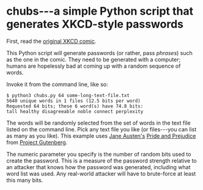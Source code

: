 chubs---a simple Python script that generates XKCD-style passwords
==================================================================

First, read the [original XKCD comic][1].

This Python script will generate passwords (or rather, pass *phrases*)
such as the one in the comic. They need to be generated with a
computer; humans are hopelessly bad at coming up with a random
sequence of words.

Invoke it from the command line, like so:

    $ python3 chubs.py 64 some-long-text-file.txt
    5640 unique words in 1 files (12.5 bits per word)
    Requested 64 bits; these 6 word(s) have 74.8 bits:
    tall healthy disagreeable noble connect perplexity

The words will be randomly selected from the set of words in the text
file listed on the command line. Pick any text file you like (or
files---you can list as many as you like). This example uses [Jane
Austen's][2] [Pride and Prejudice][3] from [Project Gutenberg][4].

The numeric parameter you specify is the number of random bits used to
create the password. This is a measure of the password strength
relative to an attacker that knows how the password was generated,
including what word list was used. Any real-world attacker will have
to brute-force at least this many bits.



[1]: http://xkcd.com/936/
[2]: http://en.wikipedia.org/wiki/Jane_Austen
[3]: http://www.gutenberg.org/ebooks/1342
[4]: http://www.gutenberg.org/

